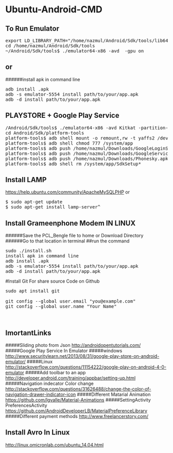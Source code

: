 Ubuntu-Android-CMD
==================

To Run Emulator
---------------
<pre>
export LD_LIBRARY_PATH="/home/nazmul/Android/Sdk/tools/lib64:$LD_LIBRARY_PATH"
cd /home/nazmul/Android/Sdk/tools
~/Android/Sdk/tools$ ./emulator64-x86 -avd <device name> -gpu on
</pre>
or
--
######install apk in command line
<pre>
adb install <path_to_your_bin>.apk
adb -s emulator-5554 install path/to/your/app.apk
adb -d install path/to/your/app.apk
</pre>

PLAYSTORE + Google Play Service
-------------------------------
<pre>
/Android/Sdk/tools$ ./emulator64-x86 -avd Kitkat -partition-size 566 -no-audio -no-boot-anim
cd Android/Sdk/platform-tools
platform-tools$ adb shell mount -o remount,rw -t yaffs2 /dev/block/mtdblock0 /system
platform-tools$ adb shell chmod 777 /system/app
platform-tools$ adb push /home/nazmul/Downloads/GoogleLoginService.apk /system/app/.
platform-tools$ adb push /home/nazmul/Downloads/GoogleServicesFramework.apk /system/app/.
platform-tools$ adb push /home/nazmul/Downloads/Phonesky.apk /system/app/.
platform-tools$ adb shell rm /system/app/SdkSetup*
</pre>

Install LAMP
------------

https://help.ubuntu.com/community/ApacheMySQLPHP
or
<pre>
$ sudo apt-get update
$ sudo apt-get install lamp-server^
</pre>

Install Grameenphone Modem IN LINUX
-----------------------------------

######Save the PCL_Bengle file to home or Download Directory
######Go to that location in terminal
##run the command 
<pre>
sudo ./install.sh
install apk in command line
adb install <path_to_your_bin>.apk
adb -s emulator-5554 install path/to/your/app.apk
adb -d install path/to/your/app.apk
</pre>

#Install Git For share source Code on Github
<pre>
sudo apt install git

git config --global user.email "you@example.com"
git config --global user.name "Your Name"


</pre>

ImortantLinks
-------------
#####Sliding photo from Json
http://androidopentutorials.com/
#####Google Play Service In Emulator
#####windows
http://www.securitylearn.net/2013/08/31/google-play-store-on-android-emulator/
#####Linux
http://stackoverflow.com/questions/11154222/google-play-on-android-4-0-emulator
#####Add toolbar to an app
http://developer.android.com/training/appbar/setting-up.html
#####Navigation indecator Color change
http://stackoverflow.com/questions/31626488/change-the-color-of-navigation-drawer-indicator-icon
#####Different Matarial Animation
https://github.com/lgvalle/Material-Animations
#####SettingActivity PreferencesActivity
https://github.com/AndroidDeveloperLB/MaterialPreferenceLibrary
#####Different payment methods
http://www.freelancerstory.com/

Install Avro In Linux
---------------------
http://linux.omicronlab.com/ubuntu_14.04.html
